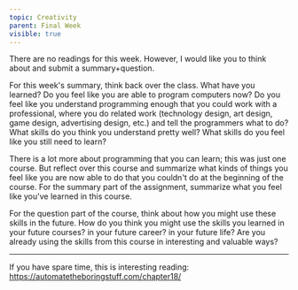 ```yaml
---
topic: Creativity
parent: Final Week
visible: true
---
```


There are no readings for this week.  However, I would like you to think about and
submit a summary+question.

For this week's summary, think back over the class.  What have you learned? Do you feel like you are able to program
computers now?  Do you feel like you understand programming enough that you could work with a professional, where you do
related work (technology design, art design, game design, advertising design, etc.) and tell the programmers what to do?
What skills do you think you understand pretty well?  What skills do you feel like you still need to learn?  

There is a lot more about programming that you can learn; this was just one course.  But reflect over this course and
summarize what kinds of things you feel like you are now able to do that you couldn't do at the beginning of the course.
For the summary part of the assignment, summarize what you feel like you've learned in this course.

For the question part of the course, think about how you might use these skills in the future. How do you think you
might use the skills you learned in your future courses?  in your future career?  in your future life?  Are you already
using the skills from this course in interesting and valuable ways?

---

If you have spare time, this is interesting reading: <https://automatetheboringstuff.com/chapter18/>



